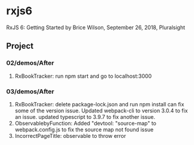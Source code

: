# rxjs6
RxJS 6: Getting Started by Brice Wilson, September 26, 2018, Pluralsight

## Project
### 02/demos/After
1. RxBookTracker: run npm start and go to localhost:3000
### 03/demos/After
1. RxBookTracker: delete package-lock.json and run npm install can fix some of the version issue. Updated webpack-cli to version 3.0.4 to fix an issue. updated typescript to 3.9.7 to fix another issue. 
2. ObservablebyFunction: Added "devtool: "source-map" to webpack.config.js to fix the source map not found issue
3. IncorrectPageTitle: observable to throw error

